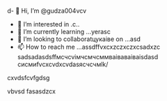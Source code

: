 d- 👋 Hi, I’m @gudza004vcv
- 👀 I’m interested in .c..
- 🌱 I’m currently learning ...yerasc
- 💞️ I’m looking to collaboratцукаівe on ...asd
- 📫 How to reach me ...assdffvxcxzczxczxcsadxzc
sadsadasdsffмсчcvімчсмчсммваіваваіваіsdasd
сисмиfvcxcvdxcvdasясчсчмlk/
<!---sadcxc
gudza004/gudza004 is n,a ✨ special ✨ repository because its `README.md` (this file) appears on your GitHub profile.
You can click the Preview link to take a ladsozxcxok at you3113r changes.asdsad
--->cxvdsfcvfgdsg
vbvsd
fasasdzcx
